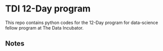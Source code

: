 # TDI 12-Day program
This repo contains python codes for the 12-Day program for data-science fellow program at The Data Incubator.

## Notes

